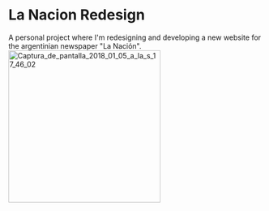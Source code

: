 # La Nacion Redesign
A personal project where I'm redesigning and developing a new website for the argentinian newspaper "La Nación". 
</br>
<img style="width: 300px" src="https://image.ibb.co/hvqY9w/Captura_de_pantalla_2018_01_05_a_la_s_17_46_02.png" alt="Captura_de_pantalla_2018_01_05_a_la_s_17_46_02" border="0">
